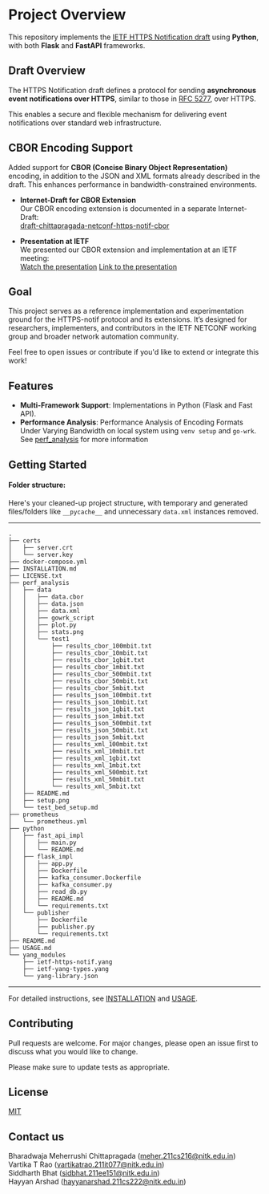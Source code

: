 # Project Overview

This repository implements the [IETF HTTPS Notification draft](https://datatracker.ietf.org/doc/draft-ietf-netconf-https-notif/) using **Python**, with both **Flask** and **FastAPI** frameworks.

## Draft Overview

The HTTPS Notification draft defines a protocol for sending **asynchronous event notifications over HTTPS**, similar to those in [RFC 5277](https://datatracker.ietf.org/doc/rfc5277/), over HTTPS. 

This enables a secure and flexible mechanism for delivering event notifications over standard web infrastructure.

## CBOR Encoding Support
  Added support for **CBOR (Concise Binary Object Representation)** encoding, in addition to the JSON and XML formats already described in the draft. This enhances performance in bandwidth-constrained environments.

-  **Internet-Draft for CBOR Extension**  
  Our CBOR encoding extension is documented in a separate Internet-Draft:  
   [draft-chittapragada-netconf-https-notif-cbor](https://datatracker.ietf.org/doc/draft-chittapragada-netconf-https-notif-cbor/)

-  **Presentation at IETF**  
  We presented our CBOR extension and implementation at an IETF meeting:  
  [Watch the presentation](https://youtu.be/VVUIz-OsGbo?t=6371)
  [Link to the presentation](https://docs.google.com/presentation/d/1Vq_B4UCnd5zAnCFKM8eMgZWqTdhEmGKZ5Ca9AF80vXA/edit?usp=sharing)

##  Goal

This project serves as a reference implementation and experimentation ground for the HTTPS-notif protocol and its extensions. It’s designed for researchers, implementers, and contributors in the IETF NETCONF working group and broader network automation community.



Feel free to open issues or contribute if you'd like to extend or integrate this work!


## Features

- **Multi-Framework Support**: Implementations in Python (Flask and Fast API).
- **Performance Analysis**: Performance Analysis of Encoding Formats Under Varying Bandwidth
on local system using `venv setup` and `go-wrk`. See [perf_analysis](perf_analysis/README.md) for more information

## Getting Started

#### Folder structure: 

Here's your cleaned-up project structure, with temporary and generated files/folders like `__pycache__` and unnecessary `data.xml` instances removed.

---

```
.
├── certs
│   ├── server.crt
│   └── server.key
├── docker-compose.yml
├── INSTALLATION.md
├── LICENSE.txt
├── perf_analysis
│   ├── data
│   │   ├── data.cbor             
│   │   ├── data.json             
│   │   ├── data.xml              
│   │   ├── gowrk_script
│   │   ├── plot.py
│   │   ├── stats.png
│   │   └── test1
│   │       ├── results_cbor_100mbit.txt
│   │       ├── results_cbor_10mbit.txt
│   │       ├── results_cbor_1gbit.txt
│   │       ├── results_cbor_1mbit.txt
│   │       ├── results_cbor_500mbit.txt
│   │       ├── results_cbor_50mbit.txt
│   │       ├── results_cbor_5mbit.txt
│   │       ├── results_json_100mbit.txt
│   │       ├── results_json_10mbit.txt
│   │       ├── results_json_1gbit.txt
│   │       ├── results_json_1mbit.txt
│   │       ├── results_json_500mbit.txt
│   │       ├── results_json_50mbit.txt
│   │       ├── results_json_5mbit.txt
│   │       ├── results_xml_100mbit.txt
│   │       ├── results_xml_10mbit.txt
│   │       ├── results_xml_1gbit.txt
│   │       ├── results_xml_1mbit.txt
│   │       ├── results_xml_500mbit.txt
│   │       ├── results_xml_50mbit.txt
│   │       └── results_xml_5mbit.txt
│   ├── README.md
│   ├── setup.png
│   └── test_bed_setup.md
├── prometheus
│   └── prometheus.yml
├── python
│   ├── fast_api_impl
│   │   ├── main.py
│   │   └── README.md
│   ├── flask_impl
│   │   ├── app.py
│   │   ├── Dockerfile
│   │   ├── kafka_consumer.Dockerfile
│   │   ├── kafka_consumer.py
│   │   ├── read_db.py
│   │   ├── README.md
│   │   └── requirements.txt
│   └── publisher
│       ├── Dockerfile
│       ├── publisher.py
│       └── requirements.txt
├── README.md
├── USAGE.md
└── yang_modules
    ├── ietf-https-notif.yang
    ├── ietf-yang-types.yang
    └── yang-library.json

```

---
For detailed instructions, see [INSTALLATION](INSTALLATION.md) and [USAGE](USAGE.md).

## Contributing

Pull requests are welcome. For major changes, please open an issue first
to discuss what you would like to change.

Please make sure to update tests as appropriate.


## License

[MIT](https://choosealicense.com/licenses/mit/)

## Contact us 

Bharadwaja Meherrushi Chittapragada (meher.211cs216@nitk.edu.in) <br>
Vartika T Rao (vartikatrao.211it077@nitk.edu.in) <br>
Siddharth Bhat (sidbhat.211ee151@nitk.edu.in) <br>
Hayyan Arshad (hayyanarshad.211cs222@nitk.edu.in) <br>


